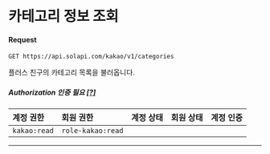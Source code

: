 # 카테고리 정보 조회

#### Request
```
GET https://api.solapi.com/kakao/v1/categories
```

플러스 친구의 카테고리 목록을 불러옵니다.

##### Authorization 인증 필요 [[?]](https://docs.solapi.com/authentication/overview)

| 계정 권한 | 회원 권한 | 계정 상태 | 회원 상태 | 계정 인증 |
| :- | :- | :- | :- | :-: |
| `kakao:read` | `role-kakao:read` |  |  |  |

---

